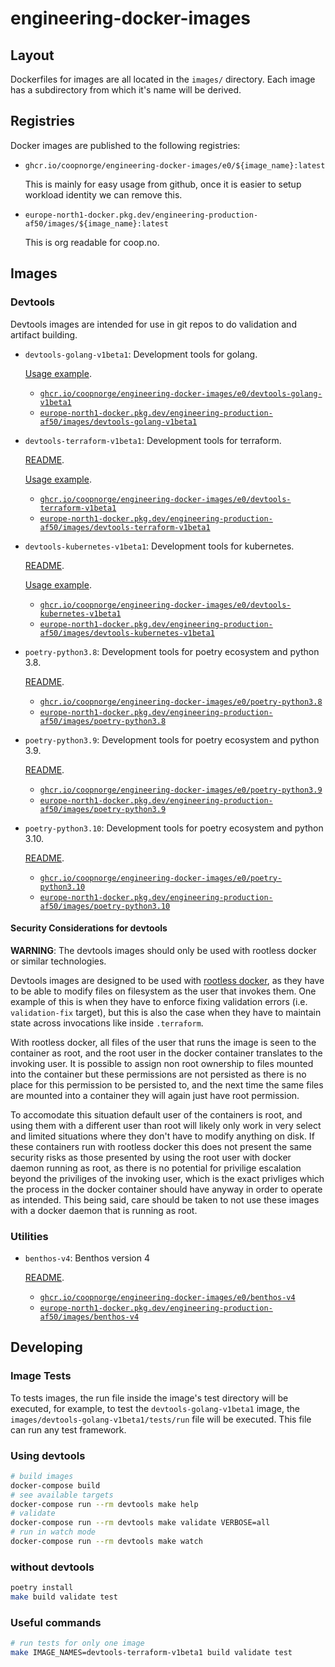 # engineering-docker-images

## Layout

Dockerfiles for images are all located in the `images/` directory. Each image
has a subdirectory from which it's name will be derived.

## Registries

Docker images are published to the following registries:

- `ghcr.io/coopnorge/engineering-docker-images/e0/${image_name}:latest`

  This is mainly for easy usage from github, once it is easier to setup workload identity we can remove this.


- `europe-north1-docker.pkg.dev/engineering-production-af50/images/${image_name}:latest`

  This is org readable for coop.no.

## Images

### Devtools

Devtools images are intended for use in git repos to do validation and artifact building.

- `devtools-golang-v1beta1`: Development tools for golang.

  [Usage example](./images/devtools-golang-v1beta1/tests/prototype/).

  - [`ghcr.io/coopnorge/engineering-docker-images/e0/devtools-golang-v1beta1`](https://github.com/coopnorge/engineering-docker-images/pkgs/container/engineering-docker-images%2Fe0%2Fdevtools-golang-v1beta1)
  - [`europe-north1-docker.pkg.dev/engineering-production-af50/images/devtools-golang-v1beta1`](https://console.cloud.google.com/artifacts/docker/engineering-production-af50/europe-north1/images/devtools-golang-v1beta1)

- `devtools-terraform-v1beta1`: Development tools for terraform.

  [README](./images/devtools-terraform-v1beta1/README.md).

  [Usage example](./images/devtools-terraform-v1beta1/tests/prototype/).

  - [`ghcr.io/coopnorge/engineering-docker-images/e0/devtools-terraform-v1beta1`](https://github.com/coopnorge/engineering-docker-images/pkgs/container/engineering-docker-images%2Fe0%2Fdevtools-terraform-v1beta1)
  - [`europe-north1-docker.pkg.dev/engineering-production-af50/images/devtools-terraform-v1beta1`](https://console.cloud.google.com/artifacts/docker/engineering-production-af50/europe-north1/images/devtools-terraform-v1beta1)


- `devtools-kubernetes-v1beta1`: Development tools for kubernetes.

  [README](./images/devtools-kubernetes-v1beta1/README.md).

  [Usage example](./images/devtools-kubernetes-v1beta1/tests/prototype/).

  - [`ghcr.io/coopnorge/engineering-docker-images/e0/devtools-kubernetes-v1beta1`](https://github.com/coopnorge/engineering-docker-images/pkgs/container/engineering-docker-images%2Fe0%2Fdevtools-kubernetes-v1beta1)
  - [`europe-north1-docker.pkg.dev/engineering-production-af50/images/devtools-kubernetes-v1beta1`](https://console.cloud.google.com/artifacts/docker/engineering-production-af50/europe-north1/images/devtools-kubernetes-v1beta1)

- `poetry-python3.8`: Development tools for poetry ecosystem and python 3.8.

  [README](./images/poetry-python3.8/README.md).

  - [`ghcr.io/coopnorge/engineering-docker-images/e0/poetry-python3.8`](https://github.com/coopnorge/engineering-docker-images/pkgs/container/engineering-docker-images%2Fe0%2Fpoetry-python3.8)
  - [`europe-north1-docker.pkg.dev/engineering-production-af50/images/poetry-python3.8`](https://console.cloud.google.com/artifacts/docker/engineering-production-af50/europe-north1/images/poetry-python3.8)

- `poetry-python3.9`: Development tools for poetry ecosystem and python 3.9.

  [README](./images/poetry-python3.9/README.md).

  - [`ghcr.io/coopnorge/engineering-docker-images/e0/poetry-python3.9`](https://github.com/coopnorge/engineering-docker-images/pkgs/container/engineering-docker-images%2Fe0%2Fpoetry-python3.9)
  - [`europe-north1-docker.pkg.dev/engineering-production-af50/images/poetry-python3.9`](https://console.cloud.google.com/artifacts/docker/engineering-production-af50/europe-north1/images/poetry-python3.9)

- `poetry-python3.10`: Development tools for poetry ecosystem and python 3.10.

  [README](./images/poetry-python3.10/README.md).

  - [`ghcr.io/coopnorge/engineering-docker-images/e0/poetry-python3.10`](https://github.com/coopnorge/engineering-docker-images/pkgs/container/engineering-docker-images%2Fe0%2Fpoetry-python3.10)
  - [`europe-north1-docker.pkg.dev/engineering-production-af50/images/poetry-python3.10`](https://console.cloud.google.com/artifacts/docker/engineering-production-af50/europe-north1/images/poetry-python3.10)

#### Security Considerations for devtools

**WARNING**: The devtools images should only be used with rootless docker or
similar technologies.

Devtools images are designed to be used with [rootless
docker](https://docs.docker.com/engine/security/rootless/), as they have to be
able to modify files on filesystem as the user that invokes them. One example
of this is when they have to enforce fixing validation errors (i.e.
`validation-fix` target), but this is also the case when they have to maintain
state across invocations like inside `.terraform`.

With rootless docker, all files of the user that runs the image is seen to the
container as root, and the root user in the docker container translates to the
invoking user. It is possible to assign non root ownership to files mounted
into the container but these permissions are not persisted as there is no place
for this permission to be persisted to, and the next time the same files are
mounted into a container they will again just have root permission.

To accomodate this situation default user of the containers is root, and using
them with a different user than root will likely only work in very select and
limited situations where they don't have to modify anything on disk. If these
containers run with rootless docker this  does not present the same security
risks as those presented by using the root user with docker daemon running as
root, as there is no potential for privilige escalation beyond the priviliges
of the invoking user, which is the exact privliges which the process in the
docker container should have anyway in order to operate as intended. This being
said, care should be taken to not use these images with a docker daemon that is
running as root.

### Utilities

- `benthos-v4`: Benthos version 4

  [README](./images/benthos-v4/README.md).

  - [`ghcr.io/coopnorge/engineering-docker-images/e0/benthos-v4`](https://github.com/coopnorge/engineering-docker-images/pkgs/container/engineering-docker-images%2Fe0%2Fbenthos-v4)
  - [`europe-north1-docker.pkg.dev/engineering-production-af50/images/benthos-v4`](https://console.cloud.google.com/artifacts/docker/engineering-production-af50/europe-north1/images/benthos-v4)

## Developing

### Image Tests

To tests images, the run file inside the image's test directory will be
executed, for example, to test the `devtools-golang-v1beta1` image, the
`images/devtools-golang-v1beta1/tests/run` file will be executed. This file can
run any test framework.

### Using devtools

```bash
# build images
docker-compose build
# see available targets
docker-compose run --rm devtools make help
# validate
docker-compose run --rm devtools make validate VERBOSE=all
# run in watch mode
docker-compose run --rm devtools make watch
```

### without devtools

```bash
poetry install
make build validate test
```

### Useful commands

```bash
# run tests for only one image
make IMAGE_NAMES=devtools-terraform-v1beta1 build validate test
```
